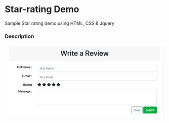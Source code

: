 # Star-rating Demo

Sample Star rating demo using HTML, CSS &amp; Jquery

### Description

![alt text](images/demo.png 'star-rating demo')

